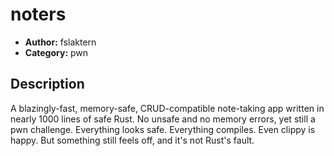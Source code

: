 # noters

- **Author:** fslaktern
- **Category:** pwn

## Description

A blazingly-fast, memory-safe, CRUD-compatible note-taking app written in nearly 1000 lines of safe Rust. No unsafe and no memory errors, yet still a pwn challenge. Everything looks safe. Everything compiles. Even clippy is happy. But something still feels off, and it's not Rust's fault.